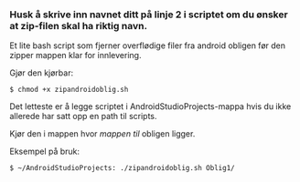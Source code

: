 ###  Husk å skrive inn navnet ditt på linje 2 i scriptet om du ønsker at zip-filen skal ha riktig navn.

Et lite bash script som fjerner overflødige filer fra android obligen før den zipper mappen klar for innlevering.


Gjør den kjørbar:
```
$ chmod +x zipandroidoblig.sh
```

Det letteste er å legge scriptet i AndroidStudioProjects-mappa hvis du ikke allerede har satt opp en path til scripts.

Kjør den i mappen hvor *mappen til* obligen ligger.

Eksempel på bruk:

```
$ ~/AndroidStudioProjects: ./zipandroidoblig.sh Oblig1/
```

